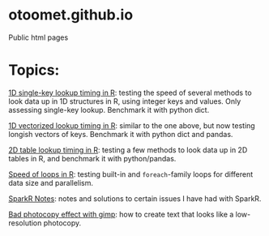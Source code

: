 # otoomet.github.io

Public html pages

# Topics:

[1D single-key lookup timing in R](simple_lookup_R.html): testing the
speed of several methods to look data up in 1D structures in R, using
integer keys and values.  Only assessing single-key lookup.  Benchmark
it with python dict.

[1D vectorized lookup timing in R](vectorized_lookup.html): similar
to the one above, but now testing longish vectors of keys.  Benchmark it
with python dict and pandas.

[2D table lookup timing in R](table_lookup_in_R.html): testing a few
methods to look data up in 2D tables in R, and benchmark it with
python/pandas.

[Speed of loops in R](timing-loops.html): testing built-in and
`foreach`-family loops for different data size and parallelism.

[SparkR Notes](sparkr_notes.html): notes and solutions to certain
issues I have had with SparkR.

[Bad photocopy effect with gimp](photocopy-effect-with-gimp.html): how
to create text that looks like a low-resolution photocopy.
